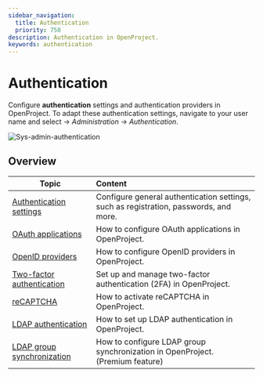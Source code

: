 ```yaml
---
sidebar_navigation:
  title: Authentication
  priority: 750
description: Authentication in OpenProject.
keywords: authentication
---
```

# Authentication

Configure **authentication** settings and authentication providers in OpenProject.  To adapt these authentication settings, navigate to your user name and select -> *Administration* -> *Authentication*.

![Sys-admin-authentication](Sys-admin-authentication-1579787715984.png)

## Overview

| Topic                                                                        | Content                                                                               |
|------------------------------------------------------------------------------|:--------------------------------------------------------------------------------------|
| [Authentication settings](authentication-settings)                           | Configure general authentication settings, such as registration, passwords, and more. |
| [OAuth applications](oauth-applications)                                     | How to configure OAuth applications in OpenProject.                                   |
| [OpenID providers](openid-providers)                                         | How to configure OpenID providers in OpenProject.                                     |
| [Two-factor authentication](two-factor-authentication)                       | Set up and manage two-factor authentication (2FA) in OpenProject.                     |
| [reCAPTCHA](recaptcha)                                                       | How to activate reCAPTCHA in OpenProject.                                             |
| [LDAP authentication](ldap-authentication)                                   | How to set up LDAP authentication in OpenProject.                                     |
| [LDAP group synchronization](ldap-authentication/ldap-group-synchronization) | How to configure LDAP group synchronization in OpenProject. (Premium feature)         |

